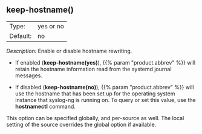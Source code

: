 ---
---
<!-- DISCLAIMER: This file is based on the syslog-ng Open Source Edition documentation https://github.com/balabit/syslog-ng-ose-guides/commit/2f4a52ee61d1ea9ad27cb4f3168b95408fddfdf2 and is used under the terms of The syslog-ng Open Source Edition Documentation License. The file has been modified by Axoflow. -->

## keep-hostname()

|          |           |
| -------- | --------- |
| Type:    | yes or no |
| Default: | no        |

*Description:* Enable or disable hostname rewriting.

  - If enabled (**keep-hostname(yes)**), {{% param "product.abbrev" %}} will retain the hostname information read from the systemd journal messages.

  - If disabled (**keep-hostname(no)**), {{% param "product.abbrev" %}} will use the hostname that has been set up for the operating system instance that syslog-ng is running on. To query or set this value, use the **hostnamectl** command.

This option can be specified globally, and per-source as well. The local setting of the source overrides the global option if available.

